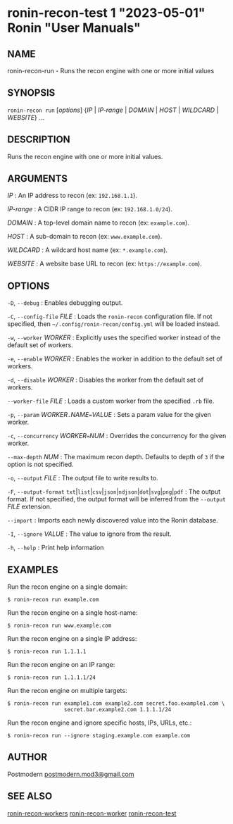 # ronin-recon-test 1 "2023-05-01" Ronin "User Manuals"

## NAME

ronin-recon-run - Runs the recon engine with one or more initial values

## SYNOPSIS

`ronin-recon run` [*options*] {*IP* \| *IP-range* \| *DOMAIN* \| *HOST* \| *WILDCARD* \| *WEBSITE*} ... 

## DESCRIPTION

Runs the recon engine with one or more initial values.

## ARGUMENTS

*IP*
: An IP address to recon (ex: `192.168.1.1`).

*IP-range*
: A CIDR IP range to recon (ex: `192.168.1.0/24`).

*DOMAIN*
: A top-level domain name to recon (ex: `example.com`).

*HOST*
: A sub-domain to recon (ex: `www.example.com`).

*WILDCARD*
: A wildcard host name (ex: `*.example.com`).

*WEBSITE*
: A website base URL to recon (ex: `https://example.com`).

## OPTIONS

`-D`, `--debug`
: Enables debugging output.

`-C`, `--config-file` *FILE*
: Loads the `ronin-recon` configuration file. If not specified, then
  `~/.config/ronin-recon/config.yml` will be loaded instead.

`-w`, `--worker` *WORKER*
: Explicitly uses the specified worker instead of the default set of workers.

`-e`, `--enable` *WORKER*
: Enables the worker in addition to the default set of workers.

`-d`, `--disable` *WORKER*
: Disables the worker from the default set of workers.

`--worker-file` *FILE*
: Loads a custom worker from the specified `.rb` file.

`-p`, `--param` *WORKER*`.`*NAME*`=`*VALUE*
: Sets a param value for the given worker.

`-c`, `--concurrency` *WORKER*`=`*NUM*
: Overrides the concurrency for the given worker.

`--max-depth` *NUM*
: The maximum recon depth. Defaults to depth of `3` if the option is not
  specified.

`-o`, `--output` *FILE*
: The output file to write results to.

`-F`, `--output-format` `txt`\|`list`\|`csv`\|`json`\|`ndjson`\|`dot`\|`svg`\|`png`\|`pdf`
: The output format. If not specified, the output format will be inferred from
  the `--output` *FILE* extension.

`--import`
: Imports each newly discovered value into the Ronin database.

`-I`, `--ignore` *VALUE*
: The value to ignore from the result.

`-h`, `--help`
: Print help information

## EXAMPLES

Run the recon engine on a single domain:

    $ ronin-recon run example.com

Run the recon engine on a single host-name:

    $ ronin-recon run www.example.com

Run the recon engine on a single IP address:

    $ ronin-recon run 1.1.1.1

Run the recon engine on an IP range:

    $ ronin-recon run 1.1.1.1/24

Run the recon engine on multiple targets:

    $ ronin-recon run example1.com example2.com secret.foo.example1.com \
                      secret.bar.example2.com 1.1.1.1/24

Run the recon engine and ignore specific hosts, IPs, URLs, etc.:

    $ ronin-recon run --ignore staging.example.com example.com

## AUTHOR

Postmodern <postmodern.mod3@gmail.com>

## SEE ALSO

[ronin-recon-workers](ronin-recon-workers.1.md) [ronin-recon-worker](ronin-recon-worker.1.md) [ronin-recon-test](ronin-recon-test.1.md)
